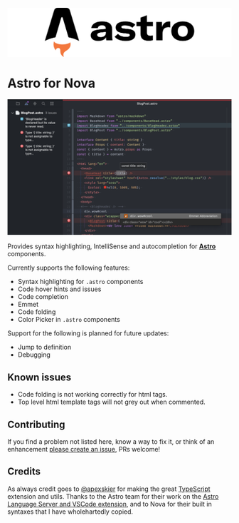 ![](https://raw.githubusercontent.com/sciencefidelity/Nova-Astro/main/images/banner.png)

# Astro for Nova

![](https://raw.githubusercontent.com/sciencefidelity/Nova-Astro/main/images/screenshot-2.png)

Provides syntax highlighting, IntelliSense and autocompletion for **[Astro](https://astro.build)** components.

Currently supports the following features:

- Syntax highlighting for `.astro` components
- Code hover hints and issues
- Code completion
- Emmet
- Code folding
- Color Picker in `.astro` components

Support for the following is planned for future updates:

- Jump to definition
- Debugging

## Known issues

- Code folding is not working correctly for html tags.
- Top level html template tags will not grey out when commented.

## Contributing

If you find a problem not listed here, know a way to fix it, or think of an enhancement [please create an issue](https://github.com/sciencefidelity/Nova-Astro/issues/new/choose), PRs welcome!

## Credits

As always credit goes to [@apexskier](https://github.com/apexskier) for making the great [TypeScript](https://github.com/apexskier/nova-typescript) extension and utils. Thanks to the Astro team for their work on the [Astro Language Server and VSCode extension](https://github.com/withastro/language-tools), and to Nova for their built in syntaxes that I have wholehartedly copied.
